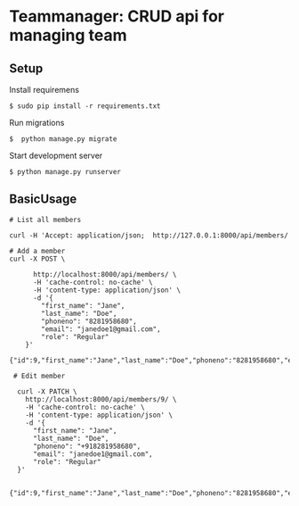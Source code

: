 Teammanager: CRUD api for managing team
=========================

Setup
------------

Install requiremens

    $ sudo pip install -r requirements.txt

Run migrations

    $  python manage.py migrate

Start development server

    $ python manage.py runserver

BasicUsage
------------

    # List all members
    
    curl -H 'Accept: application/json;  http://127.0.0.1:8000/api/members/
    
    # Add a member
    curl -X POST \
          
          http://localhost:8000/api/members/ \
          -H 'cache-control: no-cache' \
          -H 'content-type: application/json' \
          -d '{
            "first_name": "Jane",
            "last_name": "Doe",
            "phoneno": "8281958680",
            "email": "janedoe1@gmail.com",
            "role": "Regular"
        }'
        {"id":9,"first_name":"Jane","last_name":"Doe","phoneno":"8281958680","email":"janedoe1@gmail.com","role":"Regular"}
        
     # Edit member
      
      curl -X PATCH \
        http://localhost:8000/api/members/9/ \
        -H 'cache-control: no-cache' \
        -H 'content-type: application/json' \
        -d '{
          "first_name": "Jane",
          "last_name": "Doe",
          "phoneno": "+918281958680",
          "email": "janedoe1@gmail.com",
          "role": "Regular"
      }'
      
      {"id":9,"first_name":"Jane","last_name":"Doe","phoneno":"8281958680","email":"janedoe1@gmail.com","role":"Regular"}
      
    
